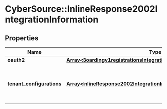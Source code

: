 # CyberSource::InlineResponse2002IntegrationInformation

## Properties
Name | Type | Description | Notes
------------ | ------------- | ------------- | -------------
**oauth2** | [**Array&lt;Boardingv1registrationsIntegrationInformationOauth2&gt;**](Boardingv1registrationsIntegrationInformationOauth2.md) |  | [optional] 
**tenant_configurations** | [**Array&lt;InlineResponse2002IntegrationInformationTenantConfigurations&gt;**](InlineResponse2002IntegrationInformationTenantConfigurations.md) | tenantConfigurations is an array of objects that includes the tenant information this merchant is associated with. | [optional] 


